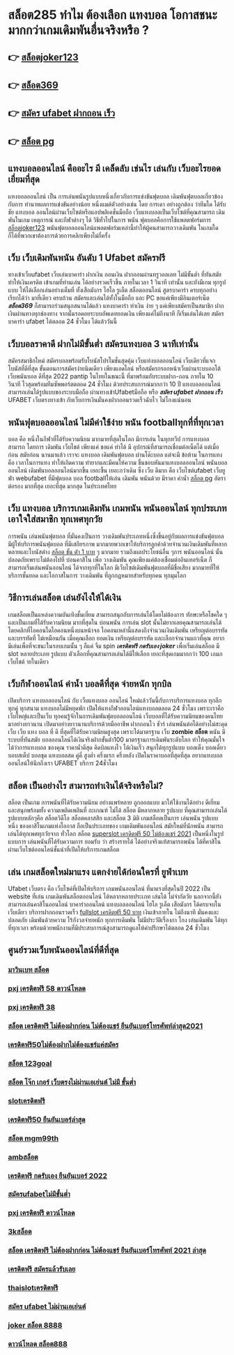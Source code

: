 # สล็อต285 ทำไม ต้องเลือก แทงบอล โอกาสชนะมากกว่าเกมเดิมพันอื่นจริงหรือ ?

## 👉 [สล็อตjoker123](https://www.ufaeat.com/register/)
## 👉 [สล็อต369](https://www.ufaeat.com/ทางเข้ายูฟ่าเบท-ufabet/)
## 👉 [สมัคร ufabet ฝากถอน เร็ว](https://www.ufaeat.com/credit-free-50/)
## 👉 [สล็อต pg](https://www.ufaeat.com/ทางเข้ายูฟ่าเบท-ufabet/)

##  แทงบอลออนไลน์ คืออะไร มี เคล็ดลับ เช่นไร เล่นกับ เว็บอะไรยอดเยี่ยมที่สุด 

 แทงบอลออนไลน์ เป็น การเล่นพนันรูปแบบหนึ่งเกี่ยวกับการแข่งขันฟุตบอล เดิมพันฟุตบอลเกี่ยวข้องกับการ ทำนายผลการแข่งขันอย่างน้อย หนึ่งแมต์ตัวอย่างเช่น โดย การเดา อย่างถูกต้อง ว่าทีมใด ได้รับชัย แทงบอล ออนไลน์ผ่านเว็บไซต์หรือแอปพลิเคชั่นมือถือ เว็บแทงบอลเป็นเว็บไซต์ที่คุณสามารถ เดิมพันในเกม เหตุการณ์ และกีฬาต่างๆ ได้ วิธีทั่วไปในการ พนัน ฟุตบอลคือการใช้แพลตฟอร์มการ [สล็อตjoker123](https://www.ufaeat.com/ทางเข้ายูฟ่าเบท-ufabet/) พนันฟุตบอลออนไลน์แพลตฟอร์มเหล่านี้ทำให้ผู้คนสามารถวางเดิมพัน ในเกมใดก็ได้ที่พวกเขาต้องการด้วยการคลิกเพียงไม่กี่ครั้ง 

## เว็บ เว็บเดิมพันพนัน อันดับ 1 Ufabet  สมัครฟรี

 ทางเข้าเว็บufabet  เว็บเล่นบาคาร่า ฝากเงิน ถอนเงิน  ฝากถอนผ่านทรูวอลเลท ไม่มีขั้นต่ำ ที่ทันสมัย ทำให้เงินเครดิต เข้าเกมที่ท่านเล่น ได้อย่างรวดเร็วขึ้น ภายในเวลา  1 วินาที  เท่านั้น และยังมีเกม ทุกรูปแบบ  ให้ได้เลือกเล่นอย่างเต็มที่   ทั้งเสือมังกร ไฮโล รูเล็ต สล็อตออนไลน์ สูตรบาคาร่า ครบทุกอย่าง เรียกได้ว่า มาที่เดียว ครบถ้วน สมัครและเล่นได้ทั้งในมือถือ และ PC ขอแค่เพียงมีอินเตอร์เน็ต ***สล็อต369*** ก็สามารถร่วมสนุกสนานได้แล้ว แทงบาคาร่า  ทำเงิน ง่าย ๆ แค่เพียงสมัครเป็นสมาชิก ฝากเงินผ่านทางทุกช่องทาง จากนั้นรอคอยระบบอัพเดทยอดเงิน เพียงแค่ไม่ถึงนาที ก็เริ่มเล่นได้เลย สมัครบาคาร่า ufabet ได้ตลอด 24 ชั่วโมง ได้แล้ววันนี้ 


## เว็บบอลราคาดี ฝากไม่มีขั้นต่ำ สมัครแทงบอล  3 นาทีเท่านั้น

สมัครสมาชิกใหม่ สมัครบอลพร้อมรับโบนัสโปรโมชั่นสุดคุ้ม เว็บแท่งบอลออนไลน์ เว็บเดียวที่แจกโบนัสที่ดีที่สุด ขั้นตอนการสมัครง่ายนิดเดียว เพียงแอดไลน์ หรือสมัครกรอกหน้าเว็บผ่านระบบออโต้ เว็บพนันบอล ดีที่สุด 2022 pantip ในไทยในขณะนี้ ที่มาพร้อมกับระบบฝาก-ถอน ภายใน 10 วินาที ไวสุดพร้อมทีมซัพพอร์ตตลอด 24 ชั่วโมง ด้วยประสบการณ์มากกว่า 10 ปี แทงบอลออนไลน์สามารถเล่นได้รูปแบบของระบบมือถือ ผ่านทางเข้าUfabetมือถือ หรือ  ***สมัคร ufabet ฝากถอน เร็ว*** UFABET เว็บตรงทางเข้า กับเว็บการเงินมั่นคงฝากถอนรวดเร็วฉับไว ไม่โกงแน่นอน


##  พนันฟุตบอลออนไลน์  ไม่มีค่าใช้ง่าย  พนัน  footballทุกที่ที่ทุกเวลา

 บอล  คือ หนึ่งในกีฬาที่ได้รับความนิยม  มากมายที่สุดในโลก มีการเล่น ในทุกทวีป การแทงบอล  สามารถ  โดยการ  เดิมพัน  เว็บไชต์  เพียงแค่ ขอแค่ ทำได้ มี อุปกรณ์ที่สามารถเชื่อมต่อเน็ตได้ แต่เมื่อก่อน สมัยก่อน นานมาแล้ว เราจะ แทงบอล เดิมพันฟุตบอล  ผ่านโต๊ะบอล แต่จะมี ข้อห้าม ในการแทง  คือ เวลาในการแทง  ทำให้เกิดความ ทำยากและมีคนให้ความ ชื่นชอบหันมาแทงบอลออนไลน์ พนันบอลออนไลน์ เดิมพันบอลออนไลน์มากขึ้น เยอะขึ้น เยอะกว่าเดิม ซึ่ง เว็บ   ดีมาก คือ เว็บไซต์ufabet เว็บยูฟ่า webufabet ที่มีฟุตบอล บอล footballให้เล่น เดิมพัน พนันด้วย มีราคา ค่าน้ำ [สล็อต pg](https://www.ufaeat.com/ufabet-master-login/) อัตราต่อรอง มากที่สุด เยอะที่สุด มากสุด ในประเทศไทย



## เว็บ แทงบอล  บริการเกมเดิมพัน เกมพนัน พนันออนไลน์ ทุกประเภทเอาใจใส่สมาชิก ทุกเพศทุกวัย  

การพนัน เล่นพนันฟุตบอล ที่มั่นคงเป็นการ วางเดิมพันประเภทหนึ่งซึ่งขึ้นอยู่กับผลการแข่งขันฟุตบอล มีผู้ให้บริการพนันฟุตบอล ที่มีเสถียรภาพ มากมายพวกเขาให้บริการลูกค้าด้วยจำนวนเงินเดิมพันที่หลากหลายและโบนัสต่าง [สล็อต ขั้น ต่ํา 1 บาท](https://www.ufaeat.com/credit-free-50/) ๆ มากมาย รวมถึงผลประโยชน์อื่น ๆการ พนันออนไลน์ นั้นปลอดภัยเพราะไม่ต้องไปที่ บ่อนคาสิโน เพื่อ วางเดิมพัน คุณเพียงแค่ต้องเชื่อมต่ออินเทอร์เน็ต ก็สามารถเริ่มเล่นพนันออนไลน์ ได้จากทุกที่ในโลก มีเว็บไซต์เดิมพันฟุตบอลที่มีชื่อเสียง มากมายที่ให้ บริการชั้นยอด และโอกาสในการ วางเดิมพัน ที่ถูกกฎหมายสำหรับทุกคน ทุกมุมโลก 

## วิธีการเล่นสล็อต เล่นยังไงให้ได้เงิน
 เกมสล็อตเป็นแหล่งความบันเทิงชั้นเยี่ยม สามารถสนุกกับการเล่นได้โดยไม่ต้องการ ทักษะหรือโชคใด ๆ และเป็นเกมที่ได้รับความนิยม มากที่สุดใน บ่อนพนัน การเล่น slot นั้นไม่ยากเลยคุณสามารถเล่นได้โดยคลิกที่ไอคอนใดไอคอนหนึ่งบนหน้าจอ ไอคอนเหล่านี้แสดงถึงจำนวนเงินเดิมพัน  เหรียญต่อบรรทัด และบรรทัดที่ ไม่เหมือนกัน  เมื่อคุณเลือก ยอดเงิน  เหรียญต่อบรรทัด และเลือกจำนวนแถวที่คุณ อยากมีเล่นเพื่อที่จะชนะในรอบเกมนั้น ๆ ก็แค่ จิ้ม  spin ***เครดิตฟรี กดรับเอง joker*** เพื่อเริ่มเล่นสล็อต มี slot หลายประเภท รูปแบบ ตัวเลือกที่คุณสามารถเล่นได้มีให้เลือก เยอะที่สุดเกมมากกว่า 100 เกมภเว็บไชต์ ายในเดียว

##  เว็บกีฬาออนไลน์  ค่าน้ำ บอลดีที่สุด จ่ายหนัก ทุกบิล

เปิดบริการ แทงบอลออนไลน์ กับ  เว็บแทงบอล ออนไลน์
ใหม่แล้ววันนี้กับการบริการแทงบอล ทุกลีก ทุกคู่ ทุกสนาม แทงบอลไม่มีหยุดพัก เปิดให้แทงกีฬาออนไลน์แทงบอลตลอด 24 ชั่วโมง เพราะเราคือ เว็บใหญ่และเป็นเว็บ  ทุกคนรู้จักในการเดิมพันฟุตบอลออนไลน์ เว็บบอลที่ได้รับความนิยมของคนไทยมาอย่างยาวนาน เปิดมาอย่างยาวนานบริการด้วยมืออาชีพ ฝากถอนไว ชัวร์ เล่นพนันต่อได้อย่างไม่สะดุด เว็บ เว็บ แทง บอล ที่ ดี ที่สุดที่ได้รับความนิยมสูงสุด เพราะได้มาตรฐาน เว็บ **zombie สล็อต** พนัน มีระบบที่ทันสมัย บอลออนไลน์ได้เงินจริงฝากขั้นต่ํา100 มาตรฐานการเดิมพันระดับโลก ทำให้คุณมั่นใจได้ว่าการแทงบอล ของคุณ ราคาน้ำดีสุด  คิดบิลแทงไว ได้เงินเร็ว  สนุกได้ทุกรูปแบบ บอลเต็ง บอลเดี่ยว บอบสเต็ป บอลชุด แทงบอลสด คู่คี่ สูงต่ำ ครึ่งแรก ครึ่งหลัง เปิดในราคาบอลที่สุดที่สุด อยากแทงบอลออนไลน์ให้นึกถึงเรา UFABET บริการ 24ชั่วโมง 


## สล็อต  เป็นอย่างไร สามารถทำเงินได้จริงหรือไม่?

 สล็อต  เป็นเกม การพนันที่ได้รับความนิยม อย่างแพร่หลาย ถูกออกแบบ มาให้ใช้งานได้อย่าง ดีเยี่ยม  และสนุกพร้อมทั้ง  ความเพลิดเพลินที่ กะเกณฑ์ ไม่ได้  สล็อต  มีหลากหลาย รูปแบบ  ที่คุณสามารถเล่นได้ รูปแบบหลักๆคือ  สล็อตวิดีโอ สล็อตคลาสสิก และสล็อต 3 มิติ เกมสล็อตเป็นการ เล่นพนัน รูปแบบหนึ่ง ของคาสิโนเกมแห่งโอกาส ถือเป็นประเภทของ เกมเดิมพันออนไลน์  สมัยใหม่ที่นักพนัน สามารถเล่นได้ทุกเพศทุกวัยจาก ทั่วโลก   สล็อต  [superslot เครดิตฟรี 50 ไม่ต้องแชร์ 2021](https://www.ufaeat.com/ufabet-master-login/) เป็นหนึ่งในรูปแบบการ เล่นพนันที่ได้รับความการ ยอมรับ ว่า  สร้างรายได้  ได้อย่างจริงแท้สามารถพนัน ได้ที่คาสิโนผ่านเว็บไซต์ออนไลน์ชั้นนำที่เปิดให้บริการเกมสล็อต 


## เล่น เกมสล็อตใหม่มาแรง แตกง่ายได้ก่อนใครที่  ยูฟ่าเบท

Ufabet เว็บตรง  คือ เว็บไซค์ที่เปิดให้บริการ เกมพนันออนไลน์ ที่มาแรงที่สุดในปี 2022 เป็น website ที่เล่น เกมเดิมพันสล็อตออนไลน์ ได้หลากหลายประเภท  เล่นได้ ไม่จำกัดวัย นอกจากนี้ยังสามารถเล่นคาสิโนออนไลน์ บาคาร่าออนไลน์ แทงบอลออนไลน์ ไฮโล รูเล็ต เสือมังกร ได้ครบจบในเว็บเดียว บริการฝากถอนรวดเร็ว  [fullslot เครดิตฟรี 50 บาท](https://www.ufaeat.com/) เงินเข้าภายใน  ไม่ถึงนาที มั่นคงและปลอดภัย เดิมพันด้วยความ ไร้กังวลจ่ายหนัก ทุกการเดิมพัน ไม่มีประวัติเรื่องกา โกง  เล่นเดิมพัน ได้ทุกที่ทุกเวลา พร้อมด้วยพนักงานที่มีประสบการณ์สูงสามารถดูแลให้คำปรึกษาได้ตลอด 24 ชั่วโมง


## ศูนย์รวมเว็บพนันออนไลน์ที่ดีที่สุด

### [มาวินเบท สล็อต](https://atom.io/themes/UFAEAT%20ทางเข้า%20เว็บตรง%20UFABET%20สล็อต1688วอเลท%20008%20สล็อต%20สมัครฟรี%20ฟรีเครดิต%20100%)
### [pxj เครดิตฟรี 58 ดาวน์โหลด](https://atom.io/themes/UFAEAT%20ทางเข้า%20เว็บตรง%20UFABET%20สล็อตpgเว็บตรง%20ฝากวอเลท%20008%20สล็อต%20สมัครฟรี%20ฟรีเครดิต%20100%)
### [pxj เครดิตฟรี 38](https://atom.io/themes/UFAEAT%20ทางเข้า%20เว็บตรง%20UFABET%20y9%20เครดิตฟรี%20008%20สล็อต%20สมัครฟรี%20ฟรีเครดิต%20100%)
### [สล็อต เครดิตฟรี ไม่ต้องฝากก่อน ไม่ต้องแชร์ ยืนยันเบอร์โทรศัพท์ล่าสุด2021](https://atom.io/themes/UFAEAT%20ทางเข้า%20เว็บตรง%20UFABET%20สล็อต666%20pg%20008%20สล็อต%20สมัครฟรี%20ฟรีเครดิต%20100%)
### [เครดิตฟรี50ไม่ต้องฝากไม่ต้องแชร์แค่สมัคร](https://atom.io/themes/UFAEAT%20ทางเข้า%20เว็บตรง%20UFABET%20เครดิตฟรี%2050%20กดรับเอง%20ยืนยันเบอร์%20008%20สล็อต%20สมัครฟรี%20ฟรีเครดิต%20100%)
### [สล็อต 123goal](https://atom.io/themes/UFAEAT%20ทางเข้า%20เว็บตรง%20UFABET%20เว็บ%20สล็อต%20ที่%20ใหญ่%20ที่สุด%20ใน%20โลก%20008%20สล็อต%20สมัครฟรี%20ฟรีเครดิต%20100%)
### [สล็อต โจ๊ก เกอร์ เว็บตรงไม่ผ่านเอเย่นต์ ไม่มี ขั้นต่ำ](https://atom.io/themes/UFAEAT%20ทางเข้า%20เว็บตรง%20UFABET%20สล็อต%2066%20008%20สล็อต%20สมัครฟรี%20ฟรีเครดิต%20100%)
### [slotเครดิตฟรี](https://atom.io/themes/UFAEAT%20ทางเข้า%20เว็บตรง%20UFABET%20ซุปเปอร์%20สล็อต%20ล่าสุด%20008%20สล็อต%20สมัครฟรี%20ฟรีเครดิต%20100%)
### [เครดิตฟรี50 ยืนยันเบอร์ล่าสุด](https://atom.io/themes/UFAEAT%20ทางเข้า%20เว็บตรง%20UFABET%20สล็อต%20pg%20แตกง่าย%20008%20สล็อต%20สมัครฟรี%20ฟรีเครดิต%20100%)
### [สล็อต mgm99th](https://atom.io/themes/UFAEAT%20ทางเข้า%20เว็บตรง%20UFABET%20เครดิตฟรี%20wowslot%20ล่าสุด%20008%20สล็อต%20สมัครฟรี%20ฟรีเครดิต%20100%)
### [ambสล็อต](https://atom.io/themes/UFAEAT%20ทางเข้า%20เว็บตรง%20UFABET%20สล็อต8888%20008%20สล็อต%20สมัครฟรี%20ฟรีเครดิต%20100%)
### [เครดิตฟรี กดรับเอง ยืนยันเบอร์ 2022](https://atom.io/themes/UFAEAT%20ทางเข้า%20เว็บตรง%20UFABET%20ufabet888สล็อต%20008%20สล็อต%20สมัครฟรี%20ฟรีเครดิต%20100%)
### [สมัครufabetไม่มีขั้นต่ำ](https://atom.io/themes/UFAEAT%20ทางเข้า%20เว็บตรง%20UFABET%20สล็อต%20369%20008%20สล็อต%20สมัครฟรี%20ฟรีเครดิต%20100%)
### [pxj เครดิตฟรี ดาวน์โหลด](https://atom.io/themes/UFAEAT%20ทางเข้า%20เว็บตรง%20UFABET%20สล็อต4u%20008%20สล็อต%20สมัครฟรี%20ฟรีเครดิต%20100%)
### [3kสล็อต](https://atom.io/themes/UFAEAT%20ทางเข้า%20เว็บตรง%20UFABET%20zpg%20สล็อต%20008%20สล็อต%20สมัครฟรี%20ฟรีเครดิต%20100%)
### [สล็อต เครดิตฟรี ไม่ต้องฝากก่อน ไม่ต้องแชร์ ยืนยันเบอร์โทรศัพท์ 2021 ล่าสุด](https://atom.io/themes/UFAEAT%20ทางเข้า%20เว็บตรง%20UFABET%20สล็อต388%20008%20สล็อต%20สมัครฟรี%20ฟรีเครดิต%20100%)
### [เครดิตฟรี สมัครแล้วรับเลย](https://atom.io/themes/UFAEAT%20ทางเข้า%20เว็บตรง%20UFABET%20superslot444%20เครดิตฟรี%2050%20008%20สล็อต%20สมัครฟรี%20ฟรีเครดิต%20100%)
### [thaislotเครดิตฟรี](https://atom.io/themes/UFAEAT%20ทางเข้า%20เว็บตรง%20UFABET%20superslot%20v9v9%20เครดิตฟรี%2050%20008%20สล็อต%20สมัครฟรี%20ฟรีเครดิต%20100%)
### [สมัคร ufabet ไม่ผ่านเอเย่นต์](https://atom.io/themes/UFAEAT%20ทางเข้า%20เว็บตรง%20UFABET%20สล็อต999ฟรีเครดิต%20008%20สล็อต%20สมัครฟรี%20ฟรีเครดิต%20100%)
### [joker สล็อต 8888](https://atom.io/themes/UFAEAT%20ทางเข้า%20เว็บตรง%20UFABET%20สล็อต%20xo%20888%20วอ%20ล%20เล็%20ต%20008%20สล็อต%20สมัครฟรี%20ฟรีเครดิต%20100%)
### [ดาวน์โหลด สล็อต888](https://atom.io/themes/UFAEAT%20ทางเข้า%20เว็บตรง%20UFABET%20สล็อต%20เว็บตรงไม่ผ่านเอเย่นต์ไม่มีขั้นต่ํา%20008%20สล็อต%20สมัครฟรี%20ฟรีเครดิต%20100%)